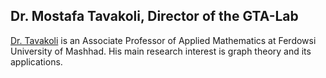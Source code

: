 ## Dr. Mostafa Tavakoli, Director of the GTA-Lab

[Dr. Tavakoli](https://prof.um.ac.ir/m_tavakoli/) is an Associate Professor of Applied Mathematics at Ferdowsi University of Mashhad. His main research interest is graph theory and its applications.
